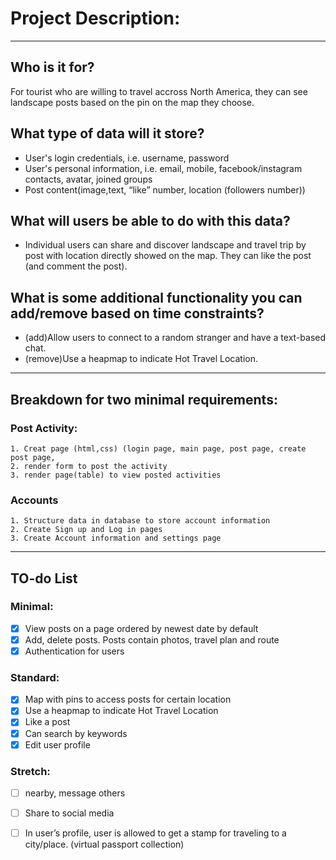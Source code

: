 # Project Description: 
***
## Who is it for?
For tourist who are willing to travel accross North America, they can see landscape posts  based on the pin on the map they choose.  
## What type of data will it store?
- User's login credentials, i.e. username, password
- User's personal information, i.e. email, mobile, facebook/instagram contacts, avatar, joined groups
- Post content(image,text, “like” number, location  (followers number))

## What will users be able to do with this data?
- Individual users can share and discover landscape and travel trip by post with location directly  showed on the map. They can like the post (and comment the post). 
## What is some additional functionality you can add/remove based on time constraints?
- (add)Allow users to connect to a random stranger and have a text-based chat.
- (remove)Use a heapmap to indicate Hot Travel Location.
***
## Breakdown for two minimal requirements:
### Post Activity:
	1. Creat page (html,css) (login page, main page, post page, create post page, 	
    2. render form to post the activity
	3. render page(table) to view posted activities


### Accounts
    1. Structure data in database to store account information
    2. Create Sign up and Log in pages
    3. Create Account information and settings page

***
## TO-do List
### Minimal: 
-[x] View posts on a page ordered by newest date by default
-[x] Add, delete posts. Posts contain photos, travel plan and route
-[x] Authentication for users

### Standard: 
-[x] Map with pins to access posts for certain location
-[x] Use a heapmap to indicate Hot Travel Location
-[x] Like a post
-[x] Can search by keywords
-[x] Edit user profile

### Stretch: 
-[ ] nearby, message others
-[ ] Share to social media
-[ ] In user’s profile, user is allowed to get a stamp for traveling to a city/place. (virtual passport collection)


